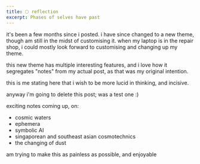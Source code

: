 ```yaml
---
title: 🌕 reflection
excerpt: Phases of selves have past
---
```


<!--more-->

it's been a few months since i posted. i have since changed to a new theme, though am still in the midst of customising it. when my laptop is in the repair shop, i could mostly look forward to customising and changing up my theme.

this new theme has multiple interesting features, and i love how it segregates "notes" from my actual post, as that was my original intention. 

this is me stating here that i wish to be more lucid in thinking, and incisive. 

anyway i'm going to delete this post; was a test one :) 

exciting notes coming up, on: 

- cosmic waters
- ephemera
- symbolic AI
- singaporean and southeast asian cosmotechnics
- the changing of dust

am trying to make this as painless as possible, and enjoyable

